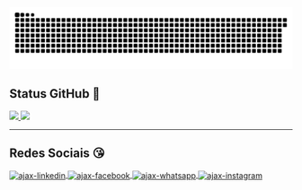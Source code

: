 ![Snake animation](https://github.com/lobatolc/lobatolc/blob/output/github-contribution-grid-snake.svg)

<!-- Cards de status do GitHub -->
## Status GitHub :smiling_face_with_three_hearts:
<a href="https://github.com/Chamoouske">
  <img height="180em" src="https://github-readme-stats.vercel.app/api?username=lobatolc&include_all_commits=true&show_icons=true&theme=radical&count_private=true">
  <img height="180em" src="https://github-readme-stats.vercel.app/api/top-langs/?username=lobatolc&langs_count=16&layout=compact&theme=radical">
</a>

<hr/>

## Redes Sociais 😘
<!-- As tags de redes sociais são identicas as tags de html -->
<div id="social-media">
  <a href="https://www.linkedin.com/in/lucas-lobato/*" target="_blank">
    <img align="center" alt="ajax-linkedin" width="40" src="https://image.flaticon.com/icons/png/512/124/124011.png" style="max-width:100%">
  </a>

  <a href="https://www.facebook.com/Luquinhas3223" target="_blank">
    <img align="center" alt="ajax-facebook" width="40" src="https://image.flaticon.com/icons/png/512/174/174848.png" style="max-width:100%">
  </a>

  <a href="https://api.whatsapp.com/send?phone=559199834368&text=Sauda%C3%A7%C3%B5es%2C%20caro%20visitante!%20Vi%20seu%20perfil%20e%20vim%20de%20zap!" target="_blank">
    <img align="center" alt="ajax-whatsapp" width="40" src="https://image.flaticon.com/icons/png/512/220/220236.png" style="max-width:100%">
  </a>

  <a href="https://www.instagram.com/lob_lobato/" target="_blank">
    <img align="center" alt="ajax-instagram" width="40" src="https://image.flaticon.com/icons/png/512/2111/2111463.png" style="max-width:100%">
  </a>
 </div>
